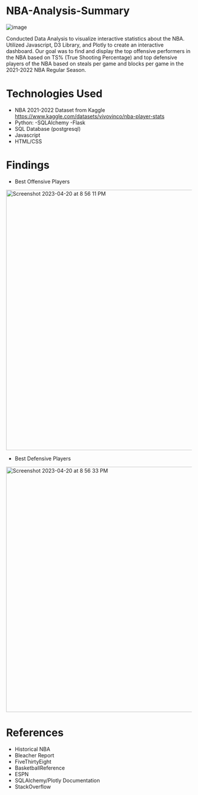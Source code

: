 # NBA-Analysis-Summary

![image](https://user-images.githubusercontent.com/119978382/233523512-71b8f72c-4813-459f-bbc4-cd5c7d42cbc8.png)

Conducted Data Analysis to visualize interactive statistics about the NBA. Utilized Javascript, D3 Library, and Plotly to create an interactive dashboard. Our goal was to find and display the top offensive performers in the NBA based on TS% (True Shooting Percentage) and top
defensive players of the NBA based on steals per game and blocks per game in the 2021-2022 NBA Regular Season. 

# Technologies Used
* NBA 2021-2022 Dataset from Kaggle https://www.kaggle.com/datasets/vivovinco/nba-player-stats
* Python: 
 -SQLAlchemy
 -Flask
* SQL Database (postgresql)
* Javascript
* HTML/CSS

# Findings 
* Best Offensive Players
<img width="707" alt="Screenshot 2023-04-20 at 8 56 11 PM" src="https://user-images.githubusercontent.com/119978382/233524204-3792a1fa-9bd4-453f-a401-98474ffecfc2.png">

* Best Defensive Players
<img width="666" alt="Screenshot 2023-04-20 at 8 56 33 PM" src="https://user-images.githubusercontent.com/119978382/233524262-1ee848d1-552c-4b20-a5c8-e4a581efbe6c.png">

# References 
* Historical NBA
* Bleacher Report
* FiveThirtyEight
* BasketballReference
* ESPN
* SQLAlchemy/Plotly Documentation
* StackOverflow

